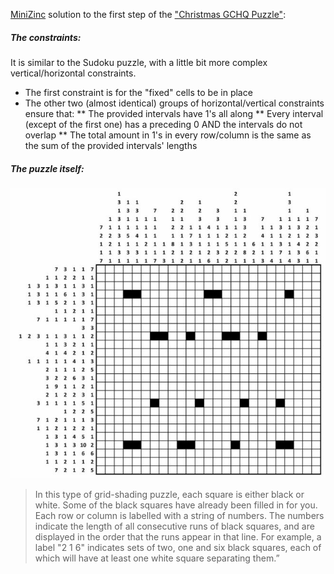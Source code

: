 [MiniZinc](http://www.minizinc.org/) solution to the first step of the ["Christmas GCHQ Puzzle"](http://www.telegraph.co.uk/news/uknews/12041894/GCHQ-Christmas-card-question-Do-you-know-the-puzzle-answer.html):

##### The constraints:

It is similar to the Sudoku puzzle, with a little bit more complex vertical/horizontal constraints.

* The first constraint is for the "fixed" cells to be in place
* The other two (almost identical) groups of horizontal/vertical constraints ensure that:
** The provided intervals have 1's all along
** Every interval (except of the first one) has a preceding 0 AND the intervals do not overlap
** The total amount in 1's in every row/column is the same as the sum of the provided intervals' lengths

##### The puzzle itself:

![](img/puzzle.jpg)

> In this type of grid-shading puzzle, each square is either black or white. 
> Some of the black squares have already been filled in for you.
> Each row or column is labelled with a string of numbers. 
> The numbers indicate the length of all consecutive runs of black squares, and are displayed in the order that the runs appear in that line. 
> For example, a label "2 1 6" indicates sets of two, one and six black squares, 
> each of which will have at least one white square separating them.”

